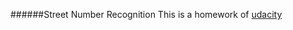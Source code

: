 ######Street Number Recognition
This is a homework of [udacity](https://www.udacity.com/course/deep-learning--ud730)
